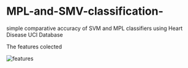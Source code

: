 # MPL-and-SMV-classification-
 simple comparative accuracy of SVM and MPL classifiers using Heart Disease UCI Database


The features colected 

![features](https://user-images.githubusercontent.com/50015049/57184286-e1d93d00-6e8f-11e9-922b-1a0e612b00ca.png)
